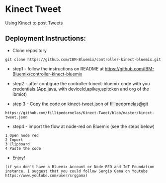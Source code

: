 # Kinect Tweet
Using Kinect to post Tweets


## Deployment Instructions:

- Clone repository
```shell
git clone https://github.com/IBM-Bluemix/controller-kinect-bluemix.git
```
- step1 - follow the instructions on README at https://github.com/IBM-Bluemix/controller-kinect-bluemix

- step2 - after configure the controller-kinect-bluemix code with you credentials (App.java, with deviceId,apikey,apitoken and org of the ibmiot)

- step 3 - Copy the code on kinect-tweet.json of fillipedornelas@git
```
https://github.com/fillipedornelas/Kinect-Tweet/blob/master/kinect-tweet.json
```
- step4 - import the flow at node-red on Bluemix (see the steps below)

```
1 Open node red 
2 Import
3 Clipboard
4 Paste the code
```

- Enjoy!


```
(if you don't have a Bluemix Account or Node-RED and IoT Foundation instance, I suggest that you could follow Sergio Gama on Youtube https://www.youtube.com/user/srggama)
```
